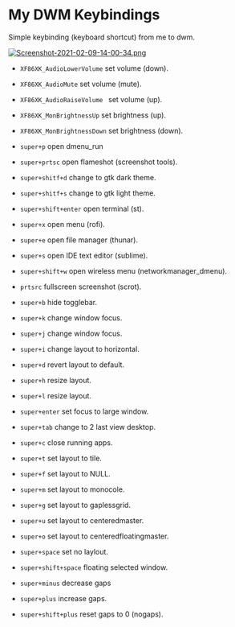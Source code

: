 # My DWM Keybindings

Simple keybinding (keyboard shortcut) from me to dwm.

[![Screenshot-2021-02-09-14-00-34.png](https://i.postimg.cc/g01SDLfw/Screenshot-2021-02-09-14-00-34.png)](https://postimg.cc/sB94fxfy)

- `XF86XK_AudioLowerVolume` set volume (down).
- `XF86XK_AudioMute` set volume (mute).
- `XF86XK_AudioRaiseVolume ` set volume (up).
- `XF86XK_MonBrightnessUp` set brightness (up).
- `XF86XK_MonBrightnessDown` set brightness (down).

- `super+p` open dmenu_run
- `super+prtsc` open flameshot (screenshot tools).
- `super+shitf+d` change to gtk dark theme.
- `super+shitf+s` change to gtk light theme.
- `super+shift+enter` open terminal (st).

- `super+x` open menu (rofi).
- `super+e` open file manager (thunar).
- `super+s` open IDE text editor (sublime).
- `super+shift+w` open wireless menu (networkmanager_dmenu).
- `prtsrc` fullscreen screenshot (scrot).

- `super+b` hide togglebar.
- `super+k` change window focus.
- `super+j` change window focus.
- `super+i` change layout to horizontal.
- `super+d` revert layout to default.
- `super+h` resize layout.
- `super+l` resize layout.
- `super+enter` set focus to large window.
- `super+tab` change to 2 last view desktop.

- `super+c` close running apps.
- `super+t` set layout to tile.
- `super+f` set layout to NULL.
- `super+m` set layout to monocole.
- `super+g` set layout to gaplessgrid.
- `super+u` set layout to centeredmaster.
- `super+o` set layout to centeredfloatingmaster.

- `super+space` set no laylout.
- `super+shift+space` floating selected window.
- `super+minus` decrease gaps
- `super+plus` increase gaps.
- `super+shift+plus` reset gaps to 0 (nogaps).